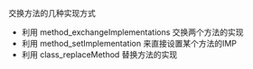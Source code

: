 交换方法的几种实现方式
* 利用 method_exchangeImplementations 交换两个方法的实现
* 利用 method_setImplementation 来直接设置某个方法的IMP
* 利用 class_replaceMethod 替换方法的实现